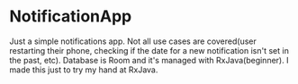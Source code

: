# NotificationApp
Just a simple notifications app. Not all use cases are covered(user restarting their phone, checking if the date for a new notification isn't set in the past, etc). Database is Room and it's managed with RxJava(beginner). I made this just to try my hand at RxJava. 
